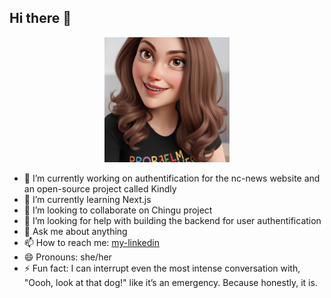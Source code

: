 ## Hi there 👋

<div style="text-align: center;">
<img src="/Leonardo_Phoenix_Create_a_character_taking_my_face_as_a_refere_2.jpg" alt="AI-generated profile picture" style="width:200px;"/>
</div>

- 🔭 I’m currently working on authentification for the nc-news website and an open-source project called Kindly
- 🌱 I’m currently learning Next.js
- 👯 I’m looking to collaborate on Chingu project 
- 🤔 I’m looking for help with building the backend for user authentification
- 💬 Ask me about anything
- 📫 How to reach me: [my-linkedin](https://www.linkedin.com/in/anna-veselova-3640752a0/)
- 😄 Pronouns: she/her 
- ⚡ Fun fact: I can interrupt even the most intense conversation with, "Oooh, look at that dog!" like it’s an emergency. Because honestly, it is.
